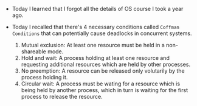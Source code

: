 - Today I learned that I forgot all the details of OS course I took a year ago.
- Today I recalled that there's 4 necessary conditions called `Coffman Conditions`
    that can potentially cause deadlocks in concurrent systems.

    1. Mutual exclusion: At least one resource must be held in a non-shareable 
        mode.
    2. Hold and wait: A process holding at least one resource and requesting
        additional resources which are held by other processes.
    3. No preemption: A resource can be released only volutarily by the process
        holding it.
    4. Circular wait: A process must be wating for a resource which is being
        held by another process, which in turn is waiting for the first process
        to release the resource.
